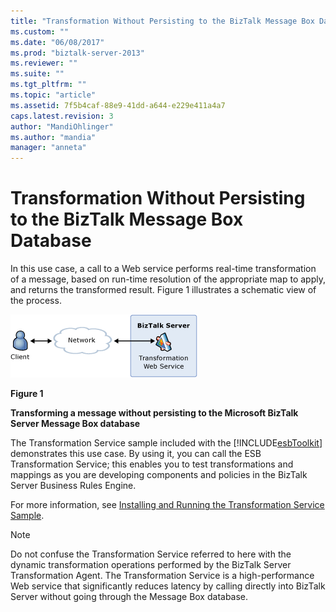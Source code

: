 ```yaml
---
title: "Transformation Without Persisting to the BizTalk Message Box Database | Microsoft Docs"
ms.custom: ""
ms.date: "06/08/2017"
ms.prod: "biztalk-server-2013"
ms.reviewer: ""
ms.suite: ""
ms.tgt_pltfrm: ""
ms.topic: "article"
ms.assetid: 7f5b4caf-88e9-41dd-a644-e229e411a4a7
caps.latest.revision: 3
author: "MandiOhlinger"
ms.author: "mandia"
manager: "anneta"
---
```

# Transformation Without Persisting to the BizTalk Message Box Database
In this use case, a call to a Web service performs real-time transformation of a message, based on run-time resolution of the appropriate map to apply, and returns the transformed result. Figure 1 illustrates a schematic view of the process.  
  
 ![Transformation Without Persisting](../esb-toolkit/media/ch3-transformationwithout.gif "Ch3-TransformationWithout")  
  
 **Figure 1**  
  
 **Transforming a message without persisting to the Microsoft BizTalk Server Message Box database**  
  
 The Transformation Service sample included with the [!INCLUDE[esbToolkit](../includes/esbtoolkit-md.md)] demonstrates this use case. By using it, you can call the ESB Transformation Service; this enables you to test transformations and mappings as you are developing components and policies in the BizTalk Server Business Rules Engine.  
  
 For more information, see [Installing and Running the Transformation Service Sample](../esb-toolkit/installing-and-running-the-transformation-service-sample.md).  
  
> [!NOTE]
>  Do not confuse the Transformation Service referred to here with the dynamic transformation operations performed by the BizTalk Server Transformation Agent. The Transformation Service is a high-performance Web service that significantly reduces latency by calling directly into BizTalk Server without going through the Message Box database.
